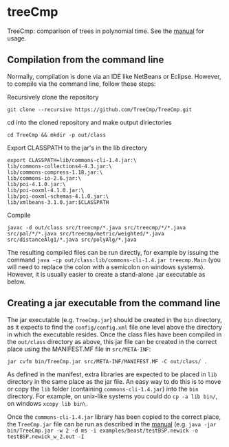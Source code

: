 # treeCmp

TreeCmp: comparison of trees in polynomial time. See the [manual](TreeCmp_manual.pdf) for usage.

## Compilation from the command line

Normally, compilation is done via an IDE like NetBeans or Eclipse.  However, to compile via the command line, follow these steps:

Recursively clone the repository
```
git clone --recursive https://github.com/TreeCmp/TreeCmp.git
```
cd into the cloned repository and make output diriectories
```
cd TreeCmp && mkdir -p out/class
```
Export CLASSPATH to the jar's in the lib directory
```
export CLASSPATH=lib/commons-cli-1.4.jar:\
lib/commons-collections4-4.3.jar:\
lib/commons-compress-1.18.jar:\
lib/commons-io-2.6.jar:\
lib/poi-4.1.0.jar:\
lib/poi-ooxml-4.1.0.jar:\
lib/poi-ooxml-schemas-4.1.0.jar:\
lib/xmlbeans-3.1.0.jar:$CLASSPATH
```
Compile
```
javac -d out/class src/treecmp/*.java src/treecmp/*/*.java src/pal/*/*.java src/treecmp/metric/weighted/*.java src/distanceAlg1/*.java src/polyAlg/*.java
```

The resulting compiled files can be run directly, for example by issuing the command
`java -cp out/class:lib/commons-cli-1.4.jar treecmp.Main`
(you will need to replace the colon with a semicolon on windows systems). However, it is usually easier to create a stand-alone .jar executable as below.

## Creating a jar executable from the command line

The jar executable (e.g. `TreeCmp.jar`) should be created in the `bin` directory, as it expects to find the `config/config.xml` file one level above the directory in which the executable resides. Once the class files have been compiled in the `out/class` directory as above, this jar file can be created in the correct place using the MANIFEST.MF file in `src/META-INF`:

```
jar cvfm bin/TreeCmp.jar src/META-INF/MANIFEST.MF -C out/class/ .
```

As defined in the manifest, extra libraries are expected to be placed in `lib` directory in the same place as the jar file. An easy way to do this is to move or copy the `lib` folder (containing `commons-cli-1.4.jar`) into the `bin` directory. For example, on unix-like systems you could do `cp -a lib bin/`, on windows `xcopy lib bin\`.

Once the `commons-cli-1.4.jar` library has been copied to the correct place, the `TreeCmp.jar` file can be run as described in the [manual](TreeCmp_manual.pdf) (e.g. 
`java -jar bin/TreeCmp.jar -w 2 -d ms -i examples/beast/testBSP.newick -o testBSP.newick_w_2.out -I`
